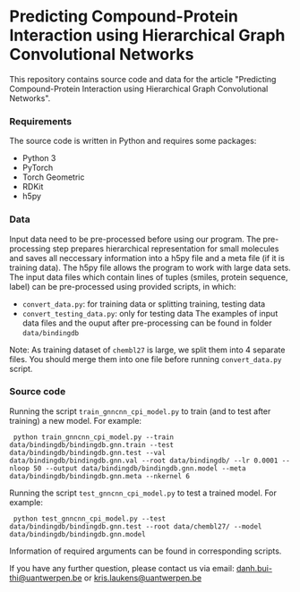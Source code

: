 # Predicting Compound-Protein Interaction using Hierarchical Graph Convolutional Networks
This repository contains source code and data for the article "Predicting Compound-Protein Interaction using Hierarchical Graph Convolutional Networks".

### Requirements
The source code is written in Python and requires some packages:
* Python 3 
* PyTorch 
* Torch Geometric 
* RDKit 
* h5py

### Data 
Input data need to be pre-processed before using our program. The pre-processing step prepares hierarchical representation for small molecules and saves all neccessary information into a h5py file and a meta file (if it is training data). The h5py file allows the program to work with large data sets. The input data files which contain lines of tuples (smiles, protein sequence, label) can be pre-processed using provided scripts, in which: 
- ```convert_data.py```: for training data or splitting training, testing data 
- ```convert_testing_data.py```: only for testing data
The examples of input data files and the ouput after pre-processing can be found in folder ```data/bindingdb``` 

Note: As training dataset of ```chembl27``` is large, we split them into 4 separate files. You should merge them into one file before running ```convert_data.py``` script. 

### Source code
Running the script ```train_gnncnn_cpi_model.py``` to train (and to test after training) a new model. For example:
<pre><code class="language-python"> python train_gnncnn_cpi_model.py --train data/bindingdb/bindingdb.gnn.train --test data/bindingdb/bindingdb.gnn.test --val data/bindingdb/bindingdb.gnn.val --root data/bindingdb/ --lr 0.0001 --nloop 50 --output data/bindingdb/bindingdb.gnn.model --meta data/bindingdb/bindingdb.gnn.meta --nkernel 6</code></pre>

Running the script ```test_gnncnn_cpi_model.py``` to test a trained model. For example: 
<pre><code class="language-python"> python test_gnncnn_cpi_model.py --test data/bindingdb/bindingdb.gnn.test --root data/chembl27/ --model data/bindingdb/bindingdb.gnn.model</code></pre>

Information of required arguments can be found in corresponding scripts.

If you have any further question, please contact us via email: danh.bui-thi@uantwerpen.be or kris.laukens@uantwerpen.be
